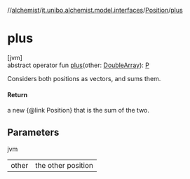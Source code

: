 //[alchemist](../../../index.md)/[it.unibo.alchemist.model.interfaces](../index.md)/[Position](index.md)/[plus](plus.md)

# plus

[jvm]\
abstract operator fun [plus](plus.md)(other: [DoubleArray](https://kotlinlang.org/api/latest/jvm/stdlib/kotlin/-double-array/index.html)): [P](index.md)

Considers both positions as vectors, and sums them.

#### Return

a new {@link Position} that is the sum of the two.

## Parameters

jvm

| | |
|---|---|
| other | the other position |

